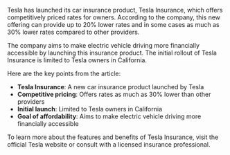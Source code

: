 Tesla has launched its car insurance product, Tesla Insurance, which offers competitively priced rates for owners. According to the company, this new offering can provide up to 20% lower rates and in some cases as much as 30% lower rates compared to other providers.

The company aims to make electric vehicle driving more financially accessible by launching this insurance product. The initial rollout of Tesla Insurance is limited to Tesla owners in California.

Here are the key points from the article:

*   **Tesla Insurance**: A new car insurance product launched by Tesla
*   **Competitive pricing**: Offers rates as much as 30% lower than other providers
*   **Initial launch**: Limited to Tesla owners in California
*   **Goal of affordability**: Aims to make electric vehicle driving more financially accessible

To learn more about the features and benefits of Tesla Insurance, visit the official Tesla website or consult with a licensed insurance professional.